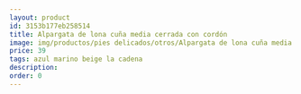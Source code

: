 ```yaml
---
layout: product
id: 3153b177eb258514
title: Alpargata de lona cuña media cerrada con cordón 
image: img/productos/pies delicados/otros/Alpargata de lona cuña media cerrada con cordón =39 =azul marino beige la cadena.webp
price: 39 
tags: azul marino beige la cadena
description: 
order: 0
---
```

